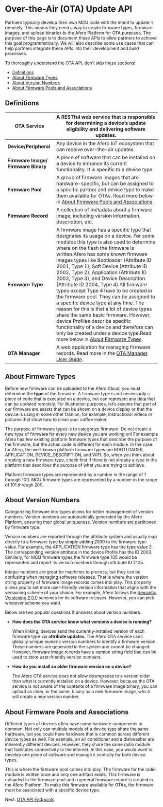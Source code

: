 # Over-the-Air (OTA) Update API

Partners typically develop their own MCU code with the intent to update it remotely. This means they need a way to create firmware types, firmware images, and upload binaries to the Afero Platform for OTA purposes. The purpose of this page is to document these APIs to allow partners to achieve this goal programmatically. We will also describe some use cases that can help partners integrate these APIs into their development and build processes.

To thoroughly understand the OTA API, don’t skip these sections!

- [Definitions](https://afero-devdocs.readthedocs.io/en/latest/API-OTAEndpoints#otadefs)
- [About Firmware Types](https://afero-devdocs.readthedocs.io/en/latest/API-OTAEndpoints#aboutfwtypes)
- [About Version Numbers](https://afero-devdocs.readthedocs.io/en/latest/API-OTAEndpoints#aboutvernums)
- [About Firmware Pools and Associations](https://afero-devdocs.readthedocs.io/en/latest/API-OTAEndpoints#aboutfwpool)

## Definitions

| **OTA Service**                     | A RESTful web service that is responsible for determining a device’s update eligibility and delivering software updates. |
| ----------------------------------- | ------------------------------------------------------------ |
| **Device/Peripheral**               | Any device in the Afero IoT ecosystem that can receive over-the-air updates. |
| **Firmware Image/ Firmware Binary** | A piece of software that can be installed on a device to enhance its current functionality. It is specific to a device type. |
| **Firmware Pool**                   | A group of firmware images that are hardware-specific, but can be assigned to a specific partner and device type to make them available for OTAs. Read more below in [About Firmware Pools and Associations](https://afero-devdocs.readthedocs.io/en/latest/API-OTAEndpoints#aboutfwpool). |
| **Firmware Record**                 | A collection of metadata about a firmware image, including version information, description, etc. |
| **Firmware Type**                   | A firmware image has a specific type that designates its usage on a device. For some modules this type is also used to determine where on the flash the firmware is written.Afero has some known firmware images types like Bootloader (Attribute ID 2001, Type 1), Soft Device (Attribute ID 2002, Type 2), Application (Attribute ID 2003, Type 3), and Device Description (Attribute ID 2004, Type 4).All firmware types except Type 4 have to be created in the firmware pool. They can be assigned to a specific device type at any time. The reason for this is that a lot of device types share the same basic firmware. However, device Profiles describe specific functionality of a device and therefore can only be created under a device type.Read more below in [About Firmware Types](https://afero-devdocs.readthedocs.io/en/latest/API-OTAEndpoints#aboutfwtypes). |
| **OTA Manager**                     | A web application for managing firmware records. Read more in the [OTA Manager User Guide](https://afero-devdocs.readthedocs.io/en/latest/OTAMgr). |

## About Firmware Types

Before new firmware can be uploaded to the Afero Cloud, you must determine the **type** of the firmware. A firmware type is not necessarily a piece of code that is executed on a device, but can represent any data that can be updated remotely. For illustration purposes, let’s assume that part of our firmware are assets that can be shown on a device display or that the device is using in some other fashion; for example, instructional videos or pictures that show how to clean your coffee maker.

The purpose of firmware types is to categorize firmware. Do not create a new type of firmware for every new device you are working on! For example Afero has few existing platform firmware types that describe the purpose of the firmware, but the actual code is different for each module. In the case for Afero, the well-known platform firmware types are BOOTLOADER, APPLICATION, DEVICE_DESCRIPTION, and WIFI. So, when you think about creating a new firmware type, check first if there is not already a type in the platform that describes the purpose of what you are trying to achieve.

Platform firmware types are represented by a number in the range of 1 through 100. MCU firmware types are represented by a number in the range of 101 through 200.

## About Version Numbers

Categorizing firmware into types allows for better management of version numbers. Version numbers are automatically generated by the Afero Platform, ensuring their global uniqueness. Version numbers are partitioned by firmware type.

Version numbers are reported through the attribute system and usually map directly to a firmware type by simply adding 2000 to the firmware type value. For example, the APPLICATION firmware type has the type value 3. The corresponding version attribute in the device Profile has the ID 2003. Similarly, for MCU firmware types the firmware type 105 would be represented and report its version numbers through attribute ID 2105.

Integer numbers are great for machines to process, but they can be confusing when managing software releases. That is where the version string property of firmware image records comes into play. This property allows you to set more user-friendly version information that aligns with the versioning scheme of your choice. For example, Afero follows the [Semantic Versioning 2.0.0](https://semver.org/) schemes for its software releases. However, you can pick whatever scheme you want.

Below are two popular questions & answers about version numbers:

- **How does the OTA service know what versions a device is running?**

  When linking, devices send the currently-installed version of each firmware type via **attribute updates**. The Afero OTA service uses globally-unique numeric version numbers to identify a firmware version. These numbers are generated in the system and cannot be changed. However, firmware image records have a version string field that can be used to store user-friendly version numbers.

- **How do you install an older firmware version on a device?**

  The Afero OTA service does not allow downgrades to a version older than what is currently installed on a device. However, because the OTA service is not aware of the contents of a firmware image binary, you can upload an older, or the same, binary as a new firmware image, which will create a new version number.

## About Firmware Pools and Associations

Different types of devices often have some hardware components in common. Not only can multiple models of a device type share the same hardware, but you could have hardware that is common across different device types as well. For example, an air conditioner and a dishwasher are inherently different devices. However, they share the same radio module that facilitates connectivity to the internet. In this case, you would want to develop one piece of software and manage it centrally for both device types.

This is where the firmware pool comes into play. The firmware for the radio module is written once and only one artifact exists. This firmware is uploaded to the firmware pool and a general firmware record is created in the Afero Platform. To make this firmware available for OTAs, the firmware must be associated with a specific device type.

 Next: [OTA API Endpoints](https://afero-devdocs.readthedocs.io/en/latest/API-OTAEndpoints-Funcs)